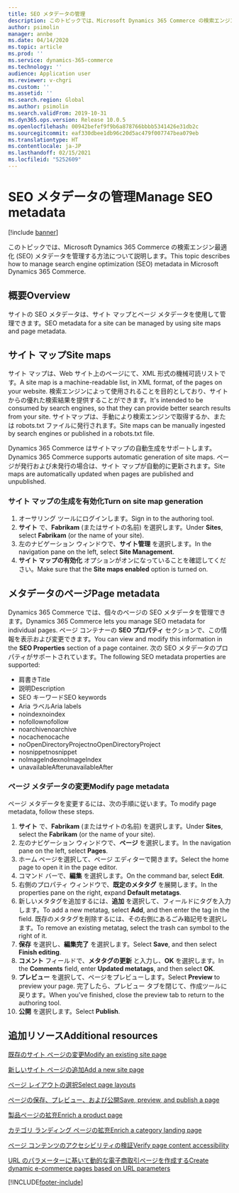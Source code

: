 ```yaml
---
title: SEO メタデータの管理
description: このトピックでは、Microsoft Dynamics 365 Commerce の検索エンジン最適化 (SEO) メタデータを管理する方法について説明します。
author: psimolin
manager: annbe
ms.date: 04/14/2020
ms.topic: article
ms.prod: ''
ms.service: dynamics-365-commerce
ms.technology: ''
audience: Application user
ms.reviewer: v-chgri
ms.custom: ''
ms.assetid: ''
ms.search.region: Global
ms.author: psimolin
ms.search.validFrom: 2019-10-31
ms.dyn365.ops.version: Release 10.0.5
ms.openlocfilehash: 00942befef9f9b6a878766bbbb5341426e31db2c
ms.sourcegitcommit: eaf330dbee1db96c20d5ac479f007747bea079eb
ms.translationtype: HT
ms.contentlocale: ja-JP
ms.lasthandoff: 02/15/2021
ms.locfileid: "5252609"
---
```

# <a name="manage-seo-metadata"></a><span data-ttu-id="465e5-103">SEO メタデータの管理</span><span class="sxs-lookup"><span data-stu-id="465e5-103">Manage SEO metadata</span></span>


[!include [banner](includes/banner.md)]

<span data-ttu-id="465e5-104">このトピックでは、Microsoft Dynamics 365 Commerce の検索エンジン最適化 (SEO) メタデータを管理する方法について説明します。</span><span class="sxs-lookup"><span data-stu-id="465e5-104">This topic describes how to manage search engine optimization (SEO) metadata in Microsoft Dynamics 365 Commerce.</span></span>

## <a name="overview"></a><span data-ttu-id="465e5-105">概要</span><span class="sxs-lookup"><span data-stu-id="465e5-105">Overview</span></span>

<span data-ttu-id="465e5-106">サイトの SEO メタデータは、サイト マップとページ メタデータを使用して管理できます。</span><span class="sxs-lookup"><span data-stu-id="465e5-106">SEO metadata for a site can be managed by using site maps and page metadata.</span></span>
    
## <a name="site-maps"></a><span data-ttu-id="465e5-107">サイト マップ</span><span class="sxs-lookup"><span data-stu-id="465e5-107">Site maps</span></span>

<span data-ttu-id="465e5-108">サイト マップは、Web サイト上のページにて、XML 形式の機械可読リストです。</span><span class="sxs-lookup"><span data-stu-id="465e5-108">A site map is a machine-readable list, in XML format, of the pages on your website.</span></span> <span data-ttu-id="465e5-109">検索エンジンによって使用されることを目的としており、サイトからの優れた検索結果を提供することができます。</span><span class="sxs-lookup"><span data-stu-id="465e5-109">It's intended to be consumed by search engines, so that they can provide better search results from your site.</span></span> <span data-ttu-id="465e5-110">サイトマップは、手動により検索エンジンで取得するか、または robots.txt ファイルに発行されます。</span><span class="sxs-lookup"><span data-stu-id="465e5-110">Site maps can be manually ingested by search engines or published in a robots.txt file.</span></span>

<span data-ttu-id="465e5-111">Dynamics 365 Commerce はサイトマップの自動生成をサポートします。</span><span class="sxs-lookup"><span data-stu-id="465e5-111">Dynamics 365 Commerce supports automatic generation of site maps.</span></span> <span data-ttu-id="465e5-112">ページが発行および未発行の場合は、サイト マップが自動的に更新されます。</span><span class="sxs-lookup"><span data-stu-id="465e5-112">Site maps are automatically updated when pages are published and unpublished.</span></span>

### <a name="turn-on-site-map-generation"></a><span data-ttu-id="465e5-113">サイト マップの生成を有効化</span><span class="sxs-lookup"><span data-stu-id="465e5-113">Turn on site map generation</span></span>

1. <span data-ttu-id="465e5-114">オーサリング ツールにログインします。</span><span class="sxs-lookup"><span data-stu-id="465e5-114">Sign in to the authoring tool.</span></span>
1. <span data-ttu-id="465e5-115">**サイト** で、**Fabrikam** (またはサイトの名前) を選択します。</span><span class="sxs-lookup"><span data-stu-id="465e5-115">Under **Sites**, select **Fabrikam** (or the name of your site).</span></span>
1. <span data-ttu-id="465e5-116">左のナビゲーション ウィンドウで、**サイト管理** を選択します。</span><span class="sxs-lookup"><span data-stu-id="465e5-116">In the navigation pane on the left, select **Site Management**.</span></span>
1. <span data-ttu-id="465e5-117">**サイト マップの有効化** オプションがオンになっていることを確認してください。</span><span class="sxs-lookup"><span data-stu-id="465e5-117">Make sure that the **Site maps enabled** option is turned on.</span></span>

## <a name="page-metadata"></a><span data-ttu-id="465e5-118">メタデータのページ</span><span class="sxs-lookup"><span data-stu-id="465e5-118">Page metadata</span></span>

<span data-ttu-id="465e5-119">Dynamics 365 Commerce では、個々のページの SEO メタデータを管理できます。</span><span class="sxs-lookup"><span data-stu-id="465e5-119">Dynamics 365 Commerce lets you manage SEO metadata for individual pages.</span></span> <span data-ttu-id="465e5-120">ページ コンテナーの **SEO プロパティ** セクションで、この情報を表示および変更できます。</span><span class="sxs-lookup"><span data-stu-id="465e5-120">You can view and modify this information in the **SEO Properties** section of a page container.</span></span> <span data-ttu-id="465e5-121">次の SEO メタデータのプロパティがサポートされています。</span><span class="sxs-lookup"><span data-stu-id="465e5-121">The following SEO metadata properties are supported:</span></span>

- <span data-ttu-id="465e5-122">肩書き</span><span class="sxs-lookup"><span data-stu-id="465e5-122">Title</span></span>
- <span data-ttu-id="465e5-123">説明</span><span class="sxs-lookup"><span data-stu-id="465e5-123">Description</span></span>
- <span data-ttu-id="465e5-124">SEO キーワード</span><span class="sxs-lookup"><span data-stu-id="465e5-124">SEO keywords</span></span>
- <span data-ttu-id="465e5-125">Aria ラベル</span><span class="sxs-lookup"><span data-stu-id="465e5-125">Aria labels</span></span>
- <span data-ttu-id="465e5-126">noindex</span><span class="sxs-lookup"><span data-stu-id="465e5-126">noindex</span></span>
- <span data-ttu-id="465e5-127">nofollow</span><span class="sxs-lookup"><span data-stu-id="465e5-127">nofollow</span></span>
- <span data-ttu-id="465e5-128">noarchive</span><span class="sxs-lookup"><span data-stu-id="465e5-128">noarchive</span></span>
- <span data-ttu-id="465e5-129">nocache</span><span class="sxs-lookup"><span data-stu-id="465e5-129">nocache</span></span>
- <span data-ttu-id="465e5-130">noOpenDirectoryProject</span><span class="sxs-lookup"><span data-stu-id="465e5-130">noOpenDirectoryProject</span></span>
- <span data-ttu-id="465e5-131">nosnippet</span><span class="sxs-lookup"><span data-stu-id="465e5-131">nosnippet</span></span>
- <span data-ttu-id="465e5-132">noImageIndex</span><span class="sxs-lookup"><span data-stu-id="465e5-132">noImageIndex</span></span>
- <span data-ttu-id="465e5-133">unavailableAfter</span><span class="sxs-lookup"><span data-stu-id="465e5-133">unavailableAfter</span></span>

### <a name="modify-page-metadata"></a><span data-ttu-id="465e5-134">ページ メタデータの変更</span><span class="sxs-lookup"><span data-stu-id="465e5-134">Modify page metadata</span></span>

<span data-ttu-id="465e5-135">ページ メタデータを変更するには、次の手順に従います。</span><span class="sxs-lookup"><span data-stu-id="465e5-135">To modify page metadata, follow these steps.</span></span>

1. <span data-ttu-id="465e5-136">**サイト** で、**Fabrikam** (またはサイトの名前) を選択します。</span><span class="sxs-lookup"><span data-stu-id="465e5-136">Under **Sites**, select the **Fabrikam** (or the name of your site).</span></span>
1. <span data-ttu-id="465e5-137">左のナビゲーション ウィンドウで、**ページ** を選択します。</span><span class="sxs-lookup"><span data-stu-id="465e5-137">In the navigation pane on the left, select **Pages**.</span></span>
1. <span data-ttu-id="465e5-138">ホーム ページを選択して、ページ エディターで開きます。</span><span class="sxs-lookup"><span data-stu-id="465e5-138">Select the home page to open it in the page editor.</span></span>
1. <span data-ttu-id="465e5-139">コマンド バーで、**編集** を選択します。</span><span class="sxs-lookup"><span data-stu-id="465e5-139">On the command bar, select **Edit**.</span></span>
1. <span data-ttu-id="465e5-140">右側のプロパティ ウィンドウで、**既定のメタタグ** を展開します。</span><span class="sxs-lookup"><span data-stu-id="465e5-140">In the properties pane on the right, expand **Default metatags**.</span></span>
1. <span data-ttu-id="465e5-141">新しいメタタグを追加するには、**追加** を選択して、フィールドにタグを入力します。</span><span class="sxs-lookup"><span data-stu-id="465e5-141">To add a new metatag, select **Add**, and then enter the tag in the field.</span></span> <span data-ttu-id="465e5-142">既存のメタタグを削除するには、その右側にあるごみ箱記号を選択します。</span><span class="sxs-lookup"><span data-stu-id="465e5-142">To remove an existing metatag, select the trash can symbol to the right of it.</span></span>
1. <span data-ttu-id="465e5-143">**保存** を選択し、**編集完了** を選択します。</span><span class="sxs-lookup"><span data-stu-id="465e5-143">Select **Save**, and then select **Finish editing**.</span></span>
1. <span data-ttu-id="465e5-144">**コメント** フィールドで、**メタタグの更新** と入力し、**OK** を選択します。</span><span class="sxs-lookup"><span data-stu-id="465e5-144">In the **Comments** field, enter **Updated metatags**, and then select **OK**.</span></span>
1. <span data-ttu-id="465e5-145">**プレビュー** を選択して、ページをプレビューします。</span><span class="sxs-lookup"><span data-stu-id="465e5-145">Select **Preview** to preview your page.</span></span> <span data-ttu-id="465e5-146">完了したら、プレビュー タブを閉じて、作成ツールに戻ります。</span><span class="sxs-lookup"><span data-stu-id="465e5-146">When you've finished, close the preview tab to return to the authoring tool.</span></span>
1. <span data-ttu-id="465e5-147">**公開** を選択します。</span><span class="sxs-lookup"><span data-stu-id="465e5-147">Select **Publish**.</span></span>

## <a name="additional-resources"></a><span data-ttu-id="465e5-148">追加リソース</span><span class="sxs-lookup"><span data-stu-id="465e5-148">Additional resources</span></span>

[<span data-ttu-id="465e5-149">既存のサイト ページの変更</span><span class="sxs-lookup"><span data-stu-id="465e5-149">Modify an existing site page</span></span>](modify-existing-page.md)

[<span data-ttu-id="465e5-150">新しいサイト ページの追加</span><span class="sxs-lookup"><span data-stu-id="465e5-150">Add a new site page</span></span>](add-new-page.md)

[<span data-ttu-id="465e5-151">ページ レイアウトの選択</span><span class="sxs-lookup"><span data-stu-id="465e5-151">Select page layouts</span></span>](select-page-layouts.md)

[<span data-ttu-id="465e5-152">ページの保存、プレビュー、および公開</span><span class="sxs-lookup"><span data-stu-id="465e5-152">Save, preview, and publish a page</span></span>](save-preview-publish-page.md)

[<span data-ttu-id="465e5-153">製品ページの拡充</span><span class="sxs-lookup"><span data-stu-id="465e5-153">Enrich a product page</span></span>](enrich-product-page.md)

[<span data-ttu-id="465e5-154">カテゴリ ランディング ページの拡充</span><span class="sxs-lookup"><span data-stu-id="465e5-154">Enrich a category landing page</span></span>](enrich-category-page.md)

[<span data-ttu-id="465e5-155">ページ コンテンツのアクセシビリティの検証</span><span class="sxs-lookup"><span data-stu-id="465e5-155">Verify page content accessibility</span></span>](verify-accessibility.md)

[<span data-ttu-id="465e5-156">URL のパラメーターに基いて動的な電子商取引ページを作成する</span><span class="sxs-lookup"><span data-stu-id="465e5-156">Create dynamic e-commerce pages based on URL parameters</span></span>](create-dynamic-pages.md)


[!INCLUDE[footer-include](../includes/footer-banner.md)]
